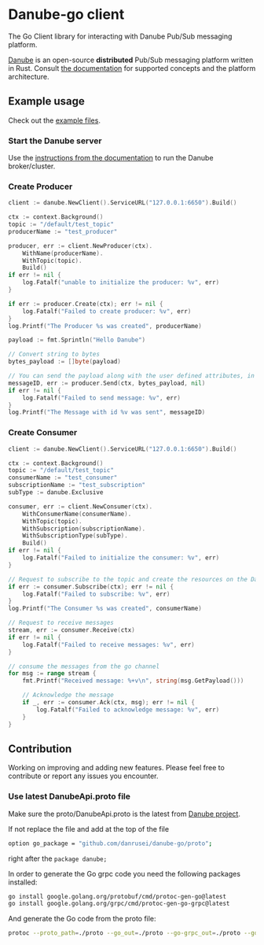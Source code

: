 # Danube-go client

The Go Client library for interacting with Danube Pub/Sub messaging platform.

[Danube](https://github.com/danrusei/danube) is an open-source **distributed** Pub/Sub messaging platform written in Rust. Consult [the documentation](https://dev-state.com/danube_docs/) for supported concepts and the platform architecture.

## Example usage

Check out the [example files](https://github.com/danrusei/danube-go/tree/main/examples).

### Start the Danube server

Use the [instructions from the documentation](https://dev-state.com/danube_docs/) to run the Danube broker/cluster.

### Create Producer

```go
client := danube.NewClient().ServiceURL("127.0.0.1:6650").Build()

ctx := context.Background()
topic := "/default/test_topic"
producerName := "test_producer"

producer, err := client.NewProducer(ctx).
    WithName(producerName).
    WithTopic(topic).
    Build()
if err != nil {
    log.Fatalf("unable to initialize the producer: %v", err)
}

if err := producer.Create(ctx); err != nil {
    log.Fatalf("Failed to create producer: %v", err)
}
log.Printf("The Producer %s was created", producerName)

payload := fmt.Sprintln("Hello Danube")

// Convert string to bytes
bytes_payload := []byte(payload)

// You can send the payload along with the user defined attributes, in this case is nil
messageID, err := producer.Send(ctx, bytes_payload, nil)
if err != nil {
    log.Fatalf("Failed to send message: %v", err)
}
log.Printf("The Message with id %v was sent", messageID)
```

### Create Consumer

```go
client := danube.NewClient().ServiceURL("127.0.0.1:6650").Build()

ctx := context.Background()
topic := "/default/test_topic"
consumerName := "test_consumer"
subscriptionName := "test_subscription"
subType := danube.Exclusive

consumer, err := client.NewConsumer(ctx).
    WithConsumerName(consumerName).
    WithTopic(topic).
    WithSubscription(subscriptionName).
    WithSubscriptionType(subType).
    Build()
if err != nil {
    log.Fatalf("Failed to initialize the consumer: %v", err)
}

// Request to subscribe to the topic and create the resources on the Danube Broker
if err := consumer.Subscribe(ctx); err != nil {
    log.Fatalf("Failed to subscribe: %v", err)
}
log.Printf("The Consumer %s was created", consumerName)

// Request to receive messages
stream, err := consumer.Receive(ctx)
if err != nil {
    log.Fatalf("Failed to receive messages: %v", err)
}

// consume the messages from the go channel
for msg := range stream {
    fmt.Printf("Received message: %+v\n", string(msg.GetPayload()))

    // Acknowledge the message
    if _, err := consumer.Ack(ctx, msg); err != nil {
        log.Fatalf("Failed to acknowledge message: %v", err)
    }
}
```

## Contribution

Working on improving and adding new features. Please feel free to contribute or report any issues you encounter.

### Use latest DanubeApi.proto file

Make sure the proto/DanubeApi.proto is the latest from [Danube project](https://github.com/danrusei/danube/tree/main/proto).

If not replace the file and add at the top of the file

```bash
option go_package = "github.com/danrusei/danube-go/proto";
```

right after the `package danube;`

In order to generate the Go grpc code you need the following packages installed:

```bash
go install google.golang.org/protobuf/cmd/protoc-gen-go@latest
go install google.golang.org/grpc/cmd/protoc-gen-go-grpc@latest
```

And generate the Go code from the proto file:

```bash
protoc --proto_path=./proto --go_out=./proto --go-grpc_out=./proto --go_opt=paths=source_relative      --go-grpc_opt=paths=source_relative proto/DanubeApi.proto
```
